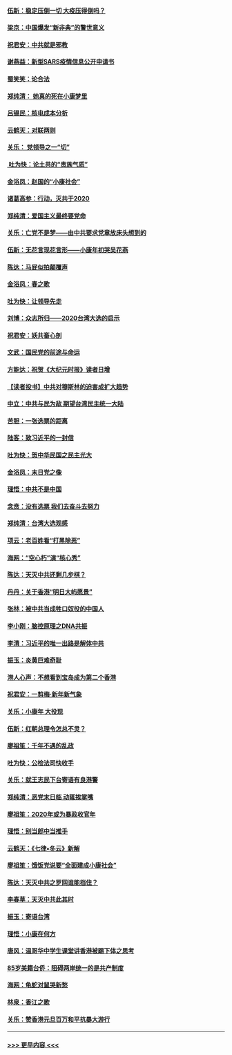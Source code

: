 #### [伍新：稳定压倒一切 大疫压得倒吗？](../pages/nsc993/n11812634.md?t=01221811) 
#### [梁京：中国爆发“新非典”的警世意义](../pages/nsc993/n11812554.md?t=01221811) 
#### [祝君安：中共就是邪教](../pages/nsc993/n11812431.md?t=01221811) 
#### [谢燕益：新型SARS疫情信息公开申请书](../pages/nsc993/n11808840.md?t=01221811) 
#### [蜀笑笑：论合法](../pages/nsc993/n11808064.md?t=01221811) 
#### [郑纯清： 她真的死在小康梦里](../pages/nsc993/n11806623.md?t=01221811) 
#### [吕锡民：核电成本分析](../pages/nsc993/n11806284.md?t=01221811) 
#### [云鹤天：对联两则](../pages/nsc993/n11805957.md?t=01221811) 
#### [关乐： 党领导之一“切”](../pages/nsc993/n11804505.md?t=01221811) 
#### [ 吐为快：论土共的“贵族气质”](../pages/nsc993/n11804490.md?t=01221811) 
#### [金浴凤：赵国的“小康社会”](../pages/nsc993/n11804452.md?t=01221811) 
#### [诸葛高参：行动，灭共于2020](../pages/nsc993/n11804120.md?t=01221811) 
#### [郑纯清：爱国主义最终要党命](../pages/nsc993/n11802197.md?t=01221811) 
#### [关乐：亡党不是梦——由中共要求党章放床头想到的](../pages/nsc993/n11802156.md?t=01221811) 
#### [伍新：无花言现花言形——小康年初哭吴花燕](../pages/nsc993/n11800044.md?t=01221811) 
#### [陈达：马屁似拍颠覆声](../pages/nsc993/n11800010.md?t=01221811) 
#### [金浴凤：春之歌](../pages/nsc993/n11797687.md?t=01221811) 
#### [吐为快：让领导先走](../pages/nsc993/n11797512.md?t=01221811) 
#### [刘博：众志所归——2020台湾大选的启示](../pages/nsc993/n11796878.md?t=01221811) 
#### [祝君安：妖共畜心剖](../pages/nsc993/n11794273.md?t=01221811) 
#### [文武：国民党的前途与命运](../pages/nsc993/n11794198.md?t=01221811) 
#### [方能达：祝贺《大纪元时报》读者日增](../pages/nsc993/n11793807.md?t=01221811) 
#### [【读者投书】中共对穆斯林的迫害成扩大趋势](../pages/nsc993/n11791371.md?t=01221811) 
#### [中立：中共与民为敌 期望台湾民主统一大陆](../pages/nsc993/n11790392.md?t=01221811) 
#### [苦胆：一张选票的距离](../pages/nsc993/n11788914.md?t=01221811) 
#### [陆客：致习近平的一封信](../pages/nsc993/n11788867.md?t=01221811) 
#### [吐为快：贺中华民国之民主光大](../pages/nsc993/n11788618.md?t=01221811) 
#### [金浴凤：末日党之像](../pages/nsc993/n11787475.md?t=01221811) 
#### [理悟：中共不是中国](../pages/nsc993/n11787463.md?t=01221811) 
#### [念贲：没有选票  我们去奋斗去努力](../pages/nsc993/n11787398.md?t=01221811) 
#### [郑纯清：台湾大选观感](../pages/nsc993/n11786210.md?t=01221811) 
#### [项云：老百姓看“打黑除恶”](../pages/nsc993/n11785398.md?t=01221811) 
#### [海网：“空心朽”演“核心秀”](../pages/nsc993/n11783874.md?t=01221811) 
#### [陈达：天灭中共还剩几步棋？](../pages/nsc993/n11783719.md?t=01221811) 
#### [丹丹：关于香港“明日大屿愿景”](../pages/nsc993/n11783273.md?t=01221811) 
#### [张林：被中共当成牲口奴役的中国人](../pages/nsc993/n11782397.md?t=01221811) 
#### [李小刚：脑控原理之DNA共振](../pages/nsc993/n11780962.md?t=01221811) 
#### [李清：习近平的唯一出路是解体中共](../pages/nsc993/n11780866.md?t=01221811) 
#### [振玉：炎黄巨难奇耻](../pages/nsc993/n11779632.md?t=01221811) 
#### [港人心声：不想看到宝岛成为第二个香港](../pages/nsc993/n11778817.md?t=01221811) 
#### [祝君安：一剪梅‧新年新气象](../pages/nsc993/n11776340.md?t=01221811) 
#### [关乐：小康年 大役现](../pages/nsc993/n11774213.md?t=01221811) 
#### [伍新：红朝总理令怎总不灵？](../pages/nsc993/n11770813.md?t=01221811) 
#### [廖祖笙：千年不遇的乱政](../pages/nsc993/n11770373.md?t=01221811) 
#### [吐为快：公检法司快收手](../pages/nsc993/n11770359.md?t=01221811) 
#### [关乐：就王志民下台寄语有良港警](../pages/nsc993/n11769903.md?t=01221811) 
#### [郑纯清：恶党末日临 动辄挨掌嘴](../pages/nsc993/n11769356.md?t=01221811) 
#### [廖祖笙：2020年或为暴政收官年](../pages/nsc993/n11768216.md?t=01221811) 
#### [理悟：别当郎中当推手](../pages/nsc993/n11768243.md?t=01221811) 
#### [云鹤天：《七律▪冬云》新解](../pages/nsc993/n11768204.md?t=01221811) 
#### [廖祖笙：饿饭党说要“全面建成小康社会”](../pages/nsc993/n11767482.md?t=01221811) 
#### [陈达：天灭中共之罗网谁能挡住？](../pages/nsc993/n11767465.md?t=01221811) 
#### [李春草：天灭中共此其时](../pages/nsc993/n11767452.md?t=01221811) 
#### [振玉：寄语台湾](../pages/nsc993/n11767432.md?t=01221811) 
#### [理悟：小康在何方](../pages/nsc993/n11767394.md?t=01221811) 
#### [唐风：温哥华中学生课堂讲香港被踢下体之思考](../pages/nsc993/n11766848.md?t=01221811) 
#### [85岁美籍台侨：阻碍两岸统一的是共产制度](../pages/nsc993/n11765043.md?t=01221811) 
#### [海网：龟蛇对鼠哭新愁](../pages/nsc993/n11764895.md?t=01221811) 
#### [林泉：香江之歌](../pages/nsc993/n11764415.md?t=01221811) 
#### [关乐：赞香港元旦百万和平抗暴大游行](../pages/nsc993/n11764382.md?t=01221811) 

----
#### [ >>> 更早内容 <<< ](../indexes/nsc993-earlier.md)
